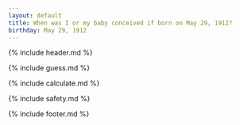 ```yaml
---
layout: default
title: When was I or my baby conceived if born on May 29, 1912?
birthday: May 29, 1912
---
```


{% include header.md %}

{% include guess.md %}

{% include calculate.md %}

{% include safety.md %}

{% include footer.md %}




